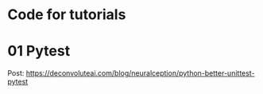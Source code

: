 # Code for tutorials

# 01 Pytest

Post: <https://deconvoluteai.com/blog/neuralception/python-better-unittest-pytest>

